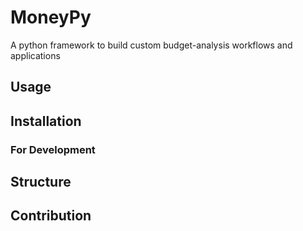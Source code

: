 # MoneyPy
A python framework to build custom budget-analysis workflows and applications

## Usage

## Installation

### For Development

## Structure

## Contribution
